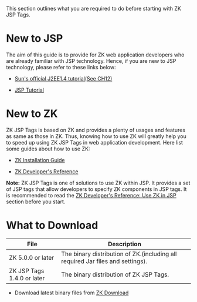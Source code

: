 This section outlines what you are required to do before
starting with ZK JSP Tags.

# New to JSP

The aim of this guide is to provide for ZK web application developers
who are already familiar with JSP technology. Hence, if you are new to
JSP technology, please refer to these links below:

- [Sun's official J2EE1.4 tutorial(See CH12)](http://java.sun.com/j2ee/1.4/docs/tutorial/doc/)


- [JSP Tutorial](http://www.jsptut.com/)

# New to ZK

ZK JSP Tags is based on ZK and provides a plenty of usages and features
as same as those in ZK. Thus, knowing how to use ZK will greatly help
you to speed up using ZK JSP Tags in web application development. Here
list some guides about how to use ZK:

- [ZK Installation Guide](ZK_Installation_Guide)

<!-- -->

- [ZK Developer's Reference]({{site.baseurl}}/zk_dev_ref)

**Note:** ZK JSP Tags is one of solutions to use ZK within JSP. It
provides a set of JSP tags that allow developers to specify ZK
components in JSP tags. It is recommended to read the [ZK Developer's Reference: Use ZK in JSP]({{site.baseurl}}/zk_dev_ref/integration/use_zk_in_jsp)
section before you start.

# What to Download

| **File**                   | **Description**                                                                |
|----------------------------|--------------------------------------------------------------------------------|
| ZK 5.0.0 or later          | The binary distribution of ZK.(including all required Jar files and settings). |
| ZK JSP Tags 1.4.0 or later | The binary distribution of ZK JSP Tags.                                        |

- Download latest binary files from [ZK Download](http://www.zkoss.org/download/)

